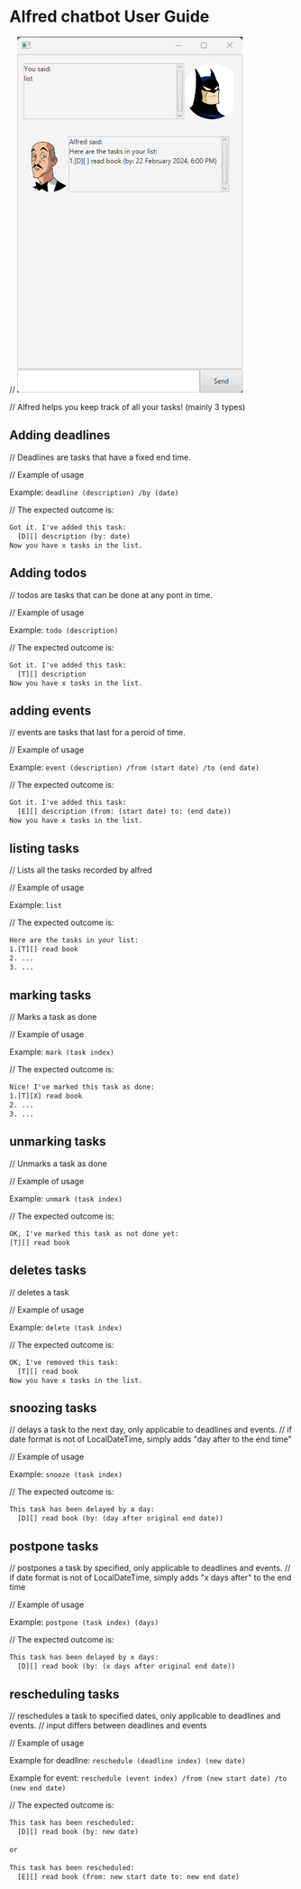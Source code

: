 # Alfred chatbot User Guide

// ![img.png](img.png)

// Alfred helps you keep track of all your tasks! (mainly 3 types)

## Adding deadlines

// Deadlines are tasks that have a fixed end time.

// Example of usage

Example: `deadline (description) /by (date)`

// The expected outcome is:

```
Got it. I've added this task:
  [D][] description (by: date)
Now you have x tasks in the list.
```

## Adding todos

// todos are tasks that can be done at any pont in time.

// Example of usage

Example: `todo (description)`

// The expected outcome is:

```
Got it. I've added this task:
  [T][] description
Now you have x tasks in the list.
```


## adding events

// events are tasks that last for a peroid of time.

// Example of usage

Example: `event (description) /from (start date) /to (end date)`

// The expected outcome is:

```
Got it. I've added this task:
  [E][] description (from: (start date) to: (end date))
Now you have x tasks in the list.
```

## listing tasks

// Lists all the tasks recorded by alfred

// Example of usage

Example: `list`

// The expected outcome is:

```
Here are the tasks in your list:
1.[T][] read book
2. ...
3. ...
```

## marking tasks

// Marks a task as done

// Example of usage

Example: `mark (task index)`

// The expected outcome is:

```
Nice! I've marked this task as done:
1.[T][X] read book
2. ...
3. ...
```

## unmarking tasks

// Unmarks a task as done

// Example of usage

Example: `unmark (task index)`

// The expected outcome is:

```
OK, I've marked this task as not done yet:
[T][] read book
```

## deletes tasks

// deletes a task

// Example of usage

Example: `delete (task index)`

// The expected outcome is:

```
OK, I've removed this task:
  [T][] read book
Now you have x tasks in the list.
```

## snoozing tasks

// delays a task to the next day, only applicable to deadlines and events.
// if date format is not of LocalDateTime, simply adds "day after to the end time"

// Example of usage

Example: `snooze (task index)`

// The expected outcome is:

```
This task has been delayed by a day:
  [D][] read book (by: (day after original end date))
```

## postpone tasks

// postpones a task by specified, only applicable to deadlines and events.
// if date format is not of LocalDateTime, simply adds "x days after" to the end time

// Example of usage

Example: `postpone (task index) (days)`

// The expected outcome is:

```
This task has been delayed by x days:
  [D][] read book (by: (x days after original end date))
```

## rescheduling tasks

// reschedules a task to specified dates, only applicable to deadlines and events.
// input differs between deadlines and events 

// Example of usage

Example for deadline: `reschedule (deadline index) (new date)`

Example for event: `reschedule (event index) /from (new start date) /to (new end date)`

// The expected outcome is:

```
This task has been rescheduled:
  [D][] read book (by: new date)
  
or 

This task has been rescheduled:
  [E][] read book (from: new start date to: new end date)
```